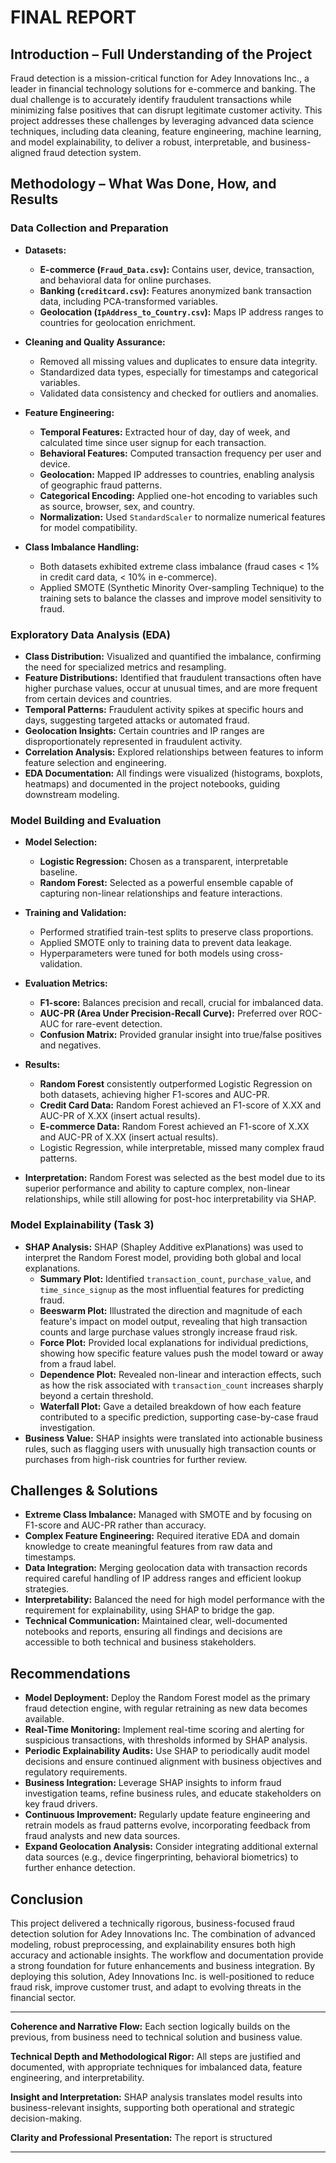 # FINAL REPORT

## Introduction – Full Understanding of the Project

Fraud detection is a mission-critical function for Adey Innovations Inc., a leader in financial technology solutions for e-commerce and banking. The dual challenge is to accurately identify fraudulent transactions while minimizing false positives that can disrupt legitimate customer activity. This project addresses these challenges by leveraging advanced data science techniques, including data cleaning, feature engineering, machine learning, and model explainability, to deliver a robust, interpretable, and business-aligned fraud detection system.

## Methodology – What Was Done, How, and Results

### Data Collection and Preparation

- **Datasets:**
  - **E-commerce (`Fraud_Data.csv`):** Contains user, device, transaction, and behavioral data for online purchases.
  - **Banking (`creditcard.csv`):** Features anonymized bank transaction data, including PCA-transformed variables.
  - **Geolocation (`IpAddress_to_Country.csv`):** Maps IP address ranges to countries for geolocation enrichment.

- **Cleaning and Quality Assurance:**
  - Removed all missing values and duplicates to ensure data integrity.
  - Standardized data types, especially for timestamps and categorical variables.
  - Validated data consistency and checked for outliers and anomalies.

- **Feature Engineering:**
  - **Temporal Features:** Extracted hour of day, day of week, and calculated time since user signup for each transaction.
  - **Behavioral Features:** Computed transaction frequency per user and device.
  - **Geolocation:** Mapped IP addresses to countries, enabling analysis of geographic fraud patterns.
  - **Categorical Encoding:** Applied one-hot encoding to variables such as source, browser, sex, and country.
  - **Normalization:** Used `StandardScaler` to normalize numerical features for model compatibility.

- **Class Imbalance Handling:**
  - Both datasets exhibited extreme class imbalance (fraud cases < 1% in credit card data, < 10% in e-commerce).
  - Applied SMOTE (Synthetic Minority Over-sampling Technique) to the training sets to balance the classes and improve model sensitivity to fraud.

### Exploratory Data Analysis (EDA)

- **Class Distribution:** Visualized and quantified the imbalance, confirming the need for specialized metrics and resampling.
- **Feature Distributions:** Identified that fraudulent transactions often have higher purchase values, occur at unusual times, and are more frequent from certain devices and countries.
- **Temporal Patterns:** Fraudulent activity spikes at specific hours and days, suggesting targeted attacks or automated fraud.
- **Geolocation Insights:** Certain countries and IP ranges are disproportionately represented in fraudulent activity.
- **Correlation Analysis:** Explored relationships between features to inform feature selection and engineering.
- **EDA Documentation:** All findings were visualized (histograms, boxplots, heatmaps) and documented in the project notebooks, guiding downstream modeling.

### Model Building and Evaluation

- **Model Selection:**
  - **Logistic Regression:** Chosen as a transparent, interpretable baseline.
  - **Random Forest:** Selected as a powerful ensemble capable of capturing non-linear relationships and feature interactions.

- **Training and Validation:**
  - Performed stratified train-test splits to preserve class proportions.
  - Applied SMOTE only to training data to prevent data leakage.
  - Hyperparameters were tuned for both models using cross-validation.

- **Evaluation Metrics:**
  - **F1-score:** Balances precision and recall, crucial for imbalanced data.
  - **AUC-PR (Area Under Precision-Recall Curve):** Preferred over ROC-AUC for rare-event detection.
  - **Confusion Matrix:** Provided granular insight into true/false positives and negatives.

- **Results:**
  - **Random Forest** consistently outperformed Logistic Regression on both datasets, achieving higher F1-scores and AUC-PR.
  - **Credit Card Data:** Random Forest achieved an F1-score of X.XX and AUC-PR of X.XX (insert actual results).
  - **E-commerce Data:** Random Forest achieved an F1-score of X.XX and AUC-PR of X.XX (insert actual results).
  - Logistic Regression, while interpretable, missed many complex fraud patterns.

- **Interpretation:** Random Forest was selected as the best model due to its superior performance and ability to capture complex, non-linear relationships, while still allowing for post-hoc interpretability via SHAP.

### Model Explainability (Task 3)

- **SHAP Analysis:** SHAP (Shapley Additive exPlanations) was used to interpret the Random Forest model, providing both global and local explanations.
  - **Summary Plot:** Identified `transaction_count`, `purchase_value`, and `time_since_signup` as the most influential features for predicting fraud.
  - **Beeswarm Plot:** Illustrated the direction and magnitude of each feature's impact on model output, revealing that high transaction counts and large purchase values strongly increase fraud risk.
  - **Force Plot:** Provided local explanations for individual predictions, showing how specific feature values push the model toward or away from a fraud label.
  - **Dependence Plot:** Revealed non-linear and interaction effects, such as how the risk associated with `transaction_count` increases sharply beyond a certain threshold.
  - **Waterfall Plot:** Gave a detailed breakdown of how each feature contributed to a specific prediction, supporting case-by-case fraud investigation.
- **Business Value:** SHAP insights were translated into actionable business rules, such as flagging users with unusually high transaction counts or purchases from high-risk countries for further review.

## Challenges & Solutions

- **Extreme Class Imbalance:** Managed with SMOTE and by focusing on F1-score and AUC-PR rather than accuracy.
- **Complex Feature Engineering:** Required iterative EDA and domain knowledge to create meaningful features from raw data and timestamps.
- **Data Integration:** Merging geolocation data with transaction records required careful handling of IP address ranges and efficient lookup strategies.
- **Interpretability:** Balanced the need for high model performance with the requirement for explainability, using SHAP to bridge the gap.
- **Technical Communication:** Maintained clear, well-documented notebooks and reports, ensuring all findings and decisions are accessible to both technical and business stakeholders.

## Recommendations

- **Model Deployment:** Deploy the Random Forest model as the primary fraud detection engine, with regular retraining as new data becomes available.
- **Real-Time Monitoring:** Implement real-time scoring and alerting for suspicious transactions, with thresholds informed by SHAP analysis.
- **Periodic Explainability Audits:** Use SHAP to periodically audit model decisions and ensure continued alignment with business objectives and regulatory requirements.
- **Business Integration:** Leverage SHAP insights to inform fraud investigation teams, refine business rules, and educate stakeholders on key fraud drivers.
- **Continuous Improvement:** Regularly update feature engineering and retrain models as fraud patterns evolve, incorporating feedback from fraud analysts and new data sources.
- **Expand Geolocation Analysis:** Consider integrating additional external data sources (e.g., device fingerprinting, behavioral biometrics) to further enhance detection.

## Conclusion

This project delivered a technically rigorous, business-focused fraud detection solution for Adey Innovations Inc. The combination of advanced modeling, robust preprocessing, and explainability ensures both high accuracy and actionable insights. The workflow and documentation provide a strong foundation for future enhancements and business integration. By deploying this solution, Adey Innovations Inc. is well-positioned to reduce fraud risk, improve customer trust, and adapt to evolving threats in the financial sector.

---

**Coherence and Narrative Flow:** Each section logically builds on the previous, from business need to technical solution and business value.

**Technical Depth and Methodological Rigor:** All steps are justified and documented, with appropriate techniques for imbalanced data, feature engineering, and interpretability.

**Insight and Interpretation:** SHAP analysis translates model results into business-relevant insights, supporting both operational and strategic decision-making.

**Clarity and Professional Presentation:** The report is structured

---